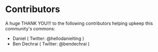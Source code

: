 # Contributors

A huge THANK YOU!!! to the following contributors helping upkeep this community's commons:

- Daniel ( Twitter: @hellodanielting )
- Ben Dechrai ( Twitter: @bendechrai )
